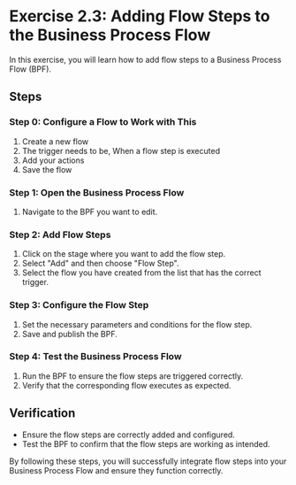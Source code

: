 # Exercise 2.3: Adding Flow Steps to the Business Process Flow

In this exercise, you will learn how to add flow steps to a Business Process Flow (BPF). 

## Steps

### Step 0: Configure a Flow to Work with This
1. Create a new flow
2. The trigger needs to be, When a flow step is executed
3. Add your actions
4. Save the flow

### Step 1: Open the Business Process Flow
1. Navigate to the BPF you want to edit.

### Step 2: Add Flow Steps
1. Click on the stage where you want to add the flow step.
2. Select "Add" and then choose "Flow Step".
3. Select the flow you have created from the list that has the correct trigger.

### Step 3: Configure the Flow Step
1. Set the necessary parameters and conditions for the flow step.
2. Save and publish the BPF.

### Step 4: Test the Business Process Flow
1. Run the BPF to ensure the flow steps are triggered correctly.
2. Verify that the corresponding flow executes as expected.

## Verification

- Ensure the flow steps are correctly added and configured.
- Test the BPF to confirm that the flow steps are working as intended.

By following these steps, you will successfully integrate flow steps into your Business Process Flow and ensure they function correctly.
